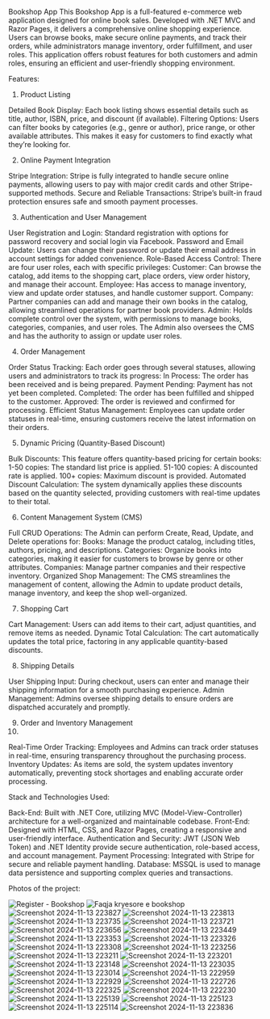Bookshop App
This Bookshop App is a full-featured e-commerce web application designed for online book sales. Developed with .NET MVC and Razor Pages, it delivers a comprehensive online shopping experience. Users can browse books, make secure online payments, and track their orders, while administrators manage inventory, order fulfillment, and user roles. This application offers robust features for both customers and admin roles, ensuring an efficient and user-friendly shopping environment.

Features:

1. Product Listing

Detailed Book Display: Each book listing shows essential details such as title, author, ISBN, price, and discount (if available).
Filtering Options: Users can filter books by categories (e.g., genre or author), price range, or other available attributes. This makes it easy for customers to find exactly what they’re looking for.

2. Online Payment Integration

Stripe Integration: Stripe is fully integrated to handle secure online payments, allowing users to pay with major credit cards and other Stripe-supported methods.
Secure and Reliable Transactions: Stripe’s built-in fraud protection ensures safe and smooth payment processes.

3. Authentication and User Management

User Registration and Login: Standard registration with options for password recovery and social login via Facebook.
Password and Email Update: Users can change their password or update their email address in account settings for added convenience.
Role-Based Access Control: There are four user roles, each with specific privileges:
Customer: Can browse the catalog, add items to the shopping cart, place orders, view order history, and manage their account.
Employee: Has access to manage inventory, view and update order statuses, and handle customer support.
Company: Partner companies can add and manage their own books in the catalog, allowing streamlined operations for partner book providers.
Admin: Holds complete control over the system, with permissions to manage books, categories, companies, and user roles. The Admin also oversees the CMS and has the authority to assign or update user roles.

4. Order Management

Order Status Tracking: Each order goes through several statuses, allowing users and administrators to track its progress:
In Process: The order has been received and is being prepared.
Payment Pending: Payment has not yet been completed.
Completed: The order has been fulfilled and shipped to the customer.
Approved: The order is reviewed and confirmed for processing.
Efficient Status Management: Employees can update order statuses in real-time, ensuring customers receive the latest information on their orders.

5. Dynamic Pricing (Quantity-Based Discount)

Bulk Discounts: This feature offers quantity-based pricing for certain books:
1-50 copies: The standard list price is applied.
51-100 copies: A discounted rate is applied.
100+ copies: Maximum discount is provided.
Automated Discount Calculation: The system dynamically applies these discounts based on the quantity selected, providing customers with real-time updates to their total.

6. Content Management System (CMS)

Full CRUD Operations: The Admin can perform Create, Read, Update, and Delete operations for:
Books: Manage the product catalog, including titles, authors, pricing, and descriptions.
Categories: Organize books into categories, making it easier for customers to browse by genre or other attributes.
Companies: Manage partner companies and their respective inventory.
Organized Shop Management: The CMS streamlines the management of content, allowing the Admin to update product details, manage inventory, and keep the shop well-organized.

7. Shopping Cart

Cart Management: Users can add items to their cart, adjust quantities, and remove items as needed.
Dynamic Total Calculation: The cart automatically updates the total price, factoring in any applicable quantity-based discounts.

8. Shipping Details

User Shipping Input: During checkout, users can enter and manage their shipping information for a smooth purchasing experience.
Admin Management: Admins oversee shipping details to ensure orders are dispatched accurately and promptly.

9. Order and Inventory Management
10. 
Real-Time Order Tracking: Employees and Admins can track order statuses in real-time, ensuring transparency throughout the purchasing process.
Inventory Updates: As items are sold, the system updates inventory automatically, preventing stock shortages and enabling accurate order processing.


Stack and Technologies Used:

Back-End: Built with .NET Core, utilizing MVC (Model-View-Controller) architecture for a well-organized and maintainable codebase.
Front-End: Designed with HTML, CSS, and Razor Pages, creating a responsive and user-friendly interface.
Authentication and Security: JWT (JSON Web Token) and .NET Identity provide secure authentication, role-based access, and account management.
Payment Processing: Integrated with Stripe for secure and reliable payment handling.
Database: MSSQL is used to manage data persistence and supporting complex queries and transactions.



Photos of the project:

![Register - Bookshop](https://github.com/user-attachments/assets/7532b938-bbfd-4bbf-8dc3-278c4e192e27)
![Faqja kryesore e bookshop](https://github.com/user-attachments/assets/6d8c4c1e-b02d-43a2-b44b-75d716684fa3)
![Screenshot 2024-11-13 223827](https://github.com/user-attachments/assets/2007055b-f4b2-4e34-bd88-9517d0c8efbc)
![Screenshot 2024-11-13 223813](https://github.com/user-attachments/assets/0af3cfac-91a4-4e9a-8ec2-ff873cb05631)
![Screenshot 2024-11-13 223735](https://github.com/user-attachments/assets/ca48e8c9-4655-4447-a6d4-87a8977c7db8)
![Screenshot 2024-11-13 223721](https://github.com/user-attachments/assets/ac776303-c6e6-4e5f-b04f-d1f269d1f476)
![Screenshot 2024-11-13 223656](https://github.com/user-attachments/assets/0c07deb5-b30a-4295-aced-c801f0dd4a30)
![Screenshot 2024-11-13 223449](https://github.com/user-attachments/assets/54c69f1f-4bbe-4089-843c-985284bdf985)
![Screenshot 2024-11-13 223353](https://github.com/user-attachments/assets/63f8630c-46b3-4db5-a3ca-48ccd51c1f00)
![Screenshot 2024-11-13 223326](https://github.com/user-attachments/assets/0c0e2010-6a4d-4681-9fcc-5f9352e45f33)
![Screenshot 2024-11-13 223308](https://github.com/user-attachments/assets/8d65388a-b70b-453d-aec7-a11142349029)
![Screenshot 2024-11-13 223256](https://github.com/user-attachments/assets/298cf01c-eb45-4ee3-9ef8-62118d22c2b9)
![Screenshot 2024-11-13 223211](https://github.com/user-attachments/assets/ce542dc5-0453-4bf5-b2fc-ce91a50b0daa)
![Screenshot 2024-11-13 223201](https://github.com/user-attachments/assets/d0915805-7075-49dd-9a93-6b8312236c36)
![Screenshot 2024-11-13 223148](https://github.com/user-attachments/assets/d996caad-c080-4dd0-a214-84f4bdcda54c)
![Screenshot 2024-11-13 223035](https://github.com/user-attachments/assets/3421f5d8-3541-4c89-a5fd-992823b189cc)
![Screenshot 2024-11-13 223014](https://github.com/user-attachments/assets/fad00c30-0313-4af5-862c-60069906b230)
![Screenshot 2024-11-13 222959](https://github.com/user-attachments/assets/6d157a46-7f9a-46f1-813f-6e8d4301710d)
![Screenshot 2024-11-13 222929](https://github.com/user-attachments/assets/afe002c7-23c5-42d3-a1e4-31a3771b2863)
![Screenshot 2024-11-13 222726](https://github.com/user-attachments/assets/cf14fa2b-cfc0-4577-b2d0-9036cbe60c60)
![Screenshot 2024-11-13 222325](https://github.com/user-attachments/assets/889d2427-ac19-4be9-b5ef-fa4d8d75c06e)
![Screenshot 2024-11-13 222230](https://github.com/user-attachments/assets/7c821006-2d2e-46b2-bda8-8c68ef2ce4c7)
![Screenshot 2024-11-13 225139](https://github.com/user-attachments/assets/9ace8598-c6e6-4727-b03d-980905250be4)
![Screenshot 2024-11-13 225123](https://github.com/user-attachments/assets/56a15f16-08da-4fdf-b386-b7998e28b57d)
![Screenshot 2024-11-13 225114](https://github.com/user-attachments/assets/a807cc92-427b-49ce-b2ed-a4ce245a9735)
![Screenshot 2024-11-13 223836](https://github.com/user-attachments/assets/5bb9d496-dab8-4bee-b042-53070a20cfdd)






